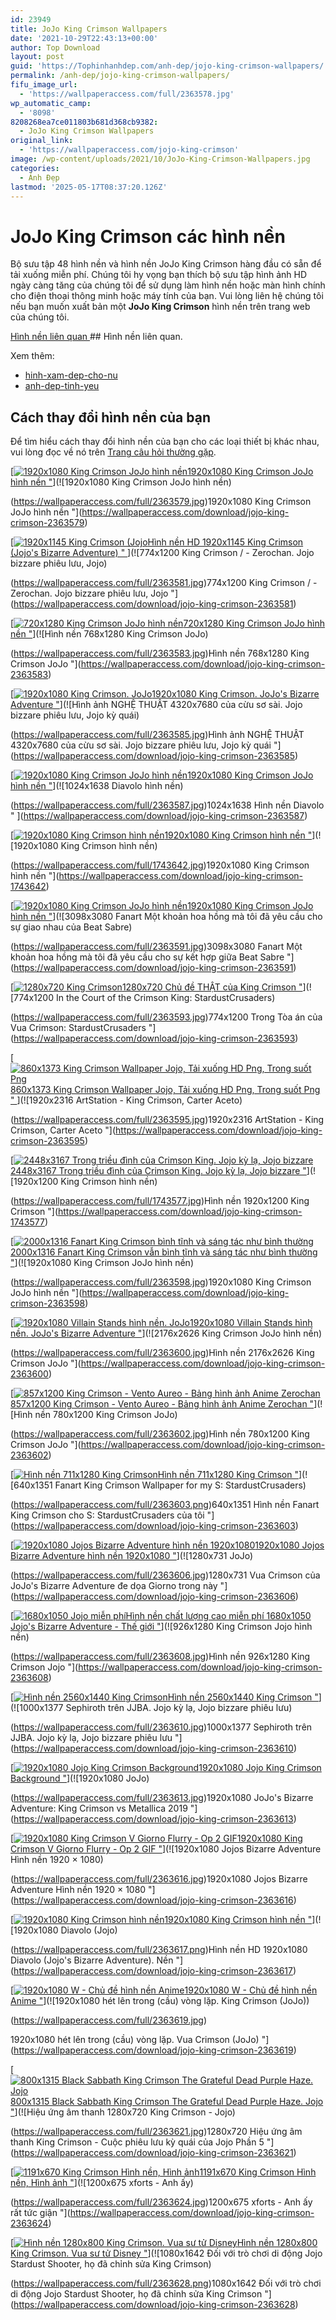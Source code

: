 ```yaml
---
id: 23949
title: JoJo King Crimson Wallpapers
date: '2021-10-29T22:43:13+00:00'
author: Top Download
layout: post
guid: 'https://Tophinhanhdep.com/anh-dep/jojo-king-crimson-wallpapers/'
permalink: /anh-dep/jojo-king-crimson-wallpapers/
fifu_image_url:
  - 'https://wallpaperaccess.com/full/2363578.jpg'
wp_automatic_camp:
  - '8098'
8208268ea7ce011803b681d368cb9382:
  - JoJo King Crimson Wallpapers
original_link:
  - 'https://wallpaperaccess.com/jojo-king-crimson'
image: /wp-content/uploads/2021/10/JoJo-King-Crimson-Wallpapers.jpg
categories:
  - Ảnh Đẹp
lastmod: '2025-05-17T08:37:20.126Z'
---
```

# JoJo King Crimson các hình nền

Bộ sưu tập 48 hình nền và hình nền JoJo King Crimson hàng đầu có sẵn để tải xuống miễn phí. Chúng tôi hy vọng bạn thích bộ sưu tập hình ảnh HD ngày càng tăng của chúng tôi để sử dụng làm hình nền hoặc màn hình chính cho điện thoại thông minh hoặc máy tính của bạn. Vui lòng liên hệ chúng tôi nếu bạn muốn xuất bản một **JoJo King Crimson** hình nền trên trang web của chúng tôi.

[Hình nền liên quan ](#related) ## Hình nền liên quan.

   
 Xem thêm:

   
- [hinh-xam-dep-cho-nu](https://tophinhanhdep.com/hinh-xam-dep/hinh-xam-dep-cho-nu/)
- [anh-dep-tinh-yeu](https://tophinhanhdep.com/anh-tinh-yeu/anh-dep-tinh-yeu/)

## Cách thay đổi hình nền của bạn

Để tìm hiểu cách thay đổi hình nền của bạn cho các loại thiết bị khác nhau, vui lòng đọc về nó trên [Trang câu hỏi thường gặp](https://tophinhanhdep.com/faq/).

  
[[![1920x1080 King Crimson JoJo hình nền](https://wallpaperaccess.com/full/2363578.jpg)1920x1080 King Crimson JoJo hình nền "](https://wallpaperaccess.com/download/jojo-king-crimson-2363578)](![1920x1080 King Crimson JoJo hình nền)

(https://wallpaperaccess.com/full/2363579.jpg)1920x1080 King Crimson JoJo hình nền "](https://wallpaperaccess.com/download/jojo-king-crimson-2363579)

[[![1920x1145 King Crimson (Jojo](https://wallpaperaccess.com/full/2363580.jpg)Hình nền HD 1920x1145 King Crimson (Jojo's Bizarre Adventure) " ](https://wallpaperaccess.com/download/jojo-king-crimson-2363580)](![774x1200 King Crimson / - Zerochan.  Jojo bizzare phiêu lưu, Jojo)

(https://wallpaperaccess.com/full/2363581.jpg)774x1200 King Crimson / - Zerochan. Jojo bizzare phiêu lưu, Jojo "](https://wallpaperaccess.com/download/jojo-king-crimson-2363581)

[[![720x1280 King Crimson JoJo hình nền](https://wallpaperaccess.com/full/2363582.jpg)720x1280 King Crimson JoJo hình nền "](https://wallpaperaccess.com/download/jojo-king-crimson-2363582)](![Hình nền 768x1280 King Crimson JoJo)

(https://wallpaperaccess.com/full/2363583.jpg)Hình nền 768x1280 King Crimson JoJo "](https://wallpaperaccess.com/download/jojo-king-crimson-2363583)

[[![1920x1080 King Crimson.  JoJo](https://wallpaperaccess.com/full/2363584.png)1920x1080 King Crimson. JoJo's Bizarre Adventure "](https://wallpaperaccess.com/download/jojo-king-crimson-2363584)](![Hình ảnh NGHỆ THUẬT 4320x7680 của cừu sơ sài.  Jojo bizzare phiêu lưu, Jojo kỳ quái)

(https://wallpaperaccess.com/full/2363585.jpg)Hình ảnh NGHỆ THUẬT 4320x7680 của cừu sơ sài. Jojo bizzare phiêu lưu, Jojo kỳ quái "](https://wallpaperaccess.com/download/jojo-king-crimson-2363585)

[[![1920x1080 King Crimson JoJo hình nền](https://wallpaperaccess.com/full/2363586.jpg)1920x1080 King Crimson JoJo hình nền "](https://wallpaperaccess.com/download/jojo-king-crimson-2363586)](![1024x1638 Diavolo hình nền)

(https://wallpaperaccess.com/full/2363587.jpg)1024x1638 Hình nền Diavolo " ](https://wallpaperaccess.com/download/jojo-king-crimson-2363587)

[[![1920x1080 King Crimson hình nền](https://wallpaperaccess.com/full/1743645.jpg)1920x1080 King Crimson hình nền "](https://wallpaperaccess.com/download/jojo-king-crimson-1743645)](![1920x1080 King Crimson hình nền)

(https://wallpaperaccess.com/full/1743642.jpg)1920x1080 King Crimson hình nền "](https://wallpaperaccess.com/download/jojo-king-crimson-1743642)

[[![1920x1080 King Crimson JoJo hình nền](https://wallpaperaccess.com/full/2363590.jpg)1920x1080 King Crimson JoJo hình nền "](https://wallpaperaccess.com/download/jojo-king-crimson-2363590)](![3098x3080 Fanart Một khoản hoa hồng mà tôi đã yêu cầu cho sự giao nhau của Beat Sabre)

(https://wallpaperaccess.com/full/2363591.jpg)3098x3080 Fanart Một khoản hoa hồng mà tôi đã yêu cầu cho sự kết hợp giữa Beat Sabre "](https://wallpaperaccess.com/download/jojo-king-crimson-2363591)

[[![1280x720 King Crimson](https://wallpaperaccess.com/full/2363592.jpg)1280x720 Chủ đề THẬT của King Crimson "](https://wallpaperaccess.com/download/jojo-king-crimson-2363592)](![774x1200 In the Court of the Crimson King: StardustCrusaders)

(https://wallpaperaccess.com/full/2363593.jpg)774x1200 Trong Tòa án của Vua Crimson: StardustCrusaders "](https://wallpaperaccess.com/download/jojo-king-crimson-2363593)

[[![860x1373 King Crimson Wallpaper Jojo, Tải xuống HD Png, Trong suốt Png](https://wallpaperaccess.com/full/2363594.png)860x1373 King Crimson Wallpaper Jojo, Tải xuống HD Png, Trong suốt Png " ](https://wallpaperaccess.com/download/jojo-king-crimson-2363594)](![1920x2316 ArtStation - King Crimson, Carter Aceto)

(https://wallpaperaccess.com/full/2363595.jpg)1920x2316 ArtStation - King Crimson, Carter Aceto "](https://wallpaperaccess.com/download/jojo-king-crimson-2363595)

[[![2448x3167 Trong triều đình của Crimson King.  Jojo kỳ lạ, Jojo bizzare](https://wallpaperaccess.com/full/1743622.jpg)2448x3167 Trong triều đình của Crimson King. Jojo kỳ lạ, Jojo bizzare "](https://wallpaperaccess.com/download/jojo-king-crimson-1743622)](![1920x1200 King Crimson hình nền)

(https://wallpaperaccess.com/full/1743577.jpg)Hình nền 1920x1200 King Crimson "](https://wallpaperaccess.com/download/jojo-king-crimson-1743577)

[[![2000x1316 Fanart King Crimson bình tĩnh và sáng tác như bình thường](https://wallpaperaccess.com/full/2363597.png)2000x1316 Fanart King Crimson vẫn bình tĩnh và sáng tác như bình thường "](https://wallpaperaccess.com/download/jojo-king-crimson-2363597)](![1920x1080 King Crimson JoJo hình nền)

(https://wallpaperaccess.com/full/2363598.jpg)1920x1080 King Crimson JoJo hình nền "](https://wallpaperaccess.com/download/jojo-king-crimson-2363598)

[[![1920x1080 Villain Stands hình nền.  JoJo](https://wallpaperaccess.com/full/1089270.jpg)1920x1080 Villain Stands hình nền. JoJo's Bizarre Adventure "](https://wallpaperaccess.com/download/jojo-king-crimson-1089270)](![2176x2626 King Crimson JoJo hình nền)

(https://wallpaperaccess.com/full/2363600.jpg)Hình nền 2176x2626 King Crimson JoJo "](https://wallpaperaccess.com/download/jojo-king-crimson-2363600)

[[![857x1200 King Crimson - Vento Aureo - Bảng hình ảnh Anime Zerochan](https://wallpaperaccess.com/full/2363601.jpg)857x1200 King Crimson - Vento Aureo - Bảng hình ảnh Anime Zerochan "](https://wallpaperaccess.com/download/jojo-king-crimson-2363601)](![Hình nền 780x1200 King Crimson JoJo)

(https://wallpaperaccess.com/full/2363602.jpg)Hình nền 780x1200 King Crimson JoJo "](https://wallpaperaccess.com/download/jojo-king-crimson-2363602)

[[![Hình nền 711x1280 King Crimson](https://wallpaperaccess.com/full/1743598.jpg)Hình nền 711x1280 King Crimson "](https://wallpaperaccess.com/download/jojo-king-crimson-1743598)](![640x1351 Fanart King Crimson Wallpaper for my S: StardustCrusaders)

(https://wallpaperaccess.com/full/2363603.png)640x1351 Hình nền Fanart King Crimson cho S: StardustCrusaders của tôi "](https://wallpaperaccess.com/download/jojo-king-crimson-2363603)

[[![1920x1080 Jojos Bizarre Adventure hình nền 1920x1080](https://wallpaperaccess.com/full/2363605.jpg)1920x1080 Jojos Bizarre Adventure hình nền 1920x1080 "](https://wallpaperaccess.com/download/jojo-king-crimson-2363605)](![1280x731 JoJo)

(https://wallpaperaccess.com/full/2363606.jpg)1280x731 Vua Crimson của JoJo's Bizarre Adventure đe dọa Giorno trong này "](https://wallpaperaccess.com/download/jojo-king-crimson-2363606)

[[![1680x1050 Jojo miễn phí](https://wallpaperaccess.com/full/1743723.jpg)Hình nền chất lượng cao miễn phí 1680x1050 Jojo's Bizarre Adventure - Thế giới "](https://wallpaperaccess.com/download/jojo-king-crimson-1743723)](![926x1280 King Crimson Jojo hình nền)

(https://wallpaperaccess.com/full/2363608.jpg)Hình nền 926x1280 King Crimson Jojo "](https://wallpaperaccess.com/download/jojo-king-crimson-2363608)

[[![Hình nền 2560x1440 King Crimson](https://wallpaperaccess.com/full/1743632.jpg)Hình nền 2560x1440 King Crimson "](https://wallpaperaccess.com/download/jojo-king-crimson-1743632)](![1000x1377 Sephiroth trên JJBA.  Jojo kỳ lạ, Jojo bizzare phiêu lưu)

(https://wallpaperaccess.com/full/2363610.jpg)1000x1377 Sephiroth trên JJBA. Jojo kỳ lạ, Jojo bizzare phiêu lưu "](https://wallpaperaccess.com/download/jojo-king-crimson-2363610)

[[![1920x1080 Jojo King Crimson Background](https://wallpaperaccess.com/full/2363611.png)1920x1080 Jojo King Crimson Background "](https://wallpaperaccess.com/download/jojo-king-crimson-2363611)](![1920x1080 JoJo)

(https://wallpaperaccess.com/full/2363613.jpg)1920x1080 JoJo's Bizarre Adventure: King Crimson vs Metallica 2019 "](https://wallpaperaccess.com/download/jojo-king-crimson-2363613)

[[![1920x1080 King Crimson V Giorno Flurry - Op 2 GIF](https://wallpaperaccess.com/full/2363614.jpg)1920x1080 King Crimson V Giorno Flurry - Op 2 GIF "](https://wallpaperaccess.com/download/jojo-king-crimson-2363614)](![1920x1080 Jojos Bizarre Adventure Hình nền 1920 × 1080)

(https://wallpaperaccess.com/full/2363616.jpg)1920x1080 Jojos Bizarre Adventure Hình nền 1920 × 1080 "](https://wallpaperaccess.com/download/jojo-king-crimson-2363616)

[[![1920x1080 King Crimson hình nền](https://wallpaperaccess.com/full/1743581.jpg)1920x1080 King Crimson hình nền "](https://wallpaperaccess.com/download/jojo-king-crimson-1743581)](![1920x1080 Diavolo (Jojo)

(https://wallpaperaccess.com/full/2363617.png)Hình nền HD 1920x1080 Diavolo (Jojo's Bizarre Adventure). Nền "](https://wallpaperaccess.com/download/jojo-king-crimson-2363617)

[[![1920x1080 W - Chủ đề hình nền Anime](https://wallpaperaccess.com/full/2363618.png)1920x1080 W - Chủ đề hình nền Anime "](https://wallpaperaccess.com/download/jojo-king-crimson-2363618)](![1920x1080 hét lên trong (cầu) vòng lặp.  King Crimson (JoJo))

(https://wallpaperaccess.com/full/2363619.jpg)

1920x1080 hét lên trong (cầu) vòng lặp. Vua Crimson (JoJo) "](https://wallpaperaccess.com/download/jojo-king-crimson-2363619)

[[![800x1315 Black Sabbath King Crimson The Grateful Dead Purple Haze.  Jojo](https://wallpaperaccess.com/full/2363620.jpg)800x1315 Black Sabbath King Crimson The Grateful Dead Purple Haze. Jojo "](https://wallpaperaccess.com/download/jojo-king-crimson-2363620)](![Hiệu ứng âm thanh 1280x720 King Crimson - Jojo)

(https://wallpaperaccess.com/full/2363621.jpg)1280x720 Hiệu ứng âm thanh King Crimson - Cuộc phiêu lưu kỳ quái của Jojo Phần 5 "](https://wallpaperaccess.com/download/jojo-king-crimson-2363621)

[[![1191x670 King Crimson Hình nền, Hình ảnh](https://wallpaperaccess.com/full/2363622.jpg)1191x670 King Crimson Hình nền, Hình ảnh "](https://wallpaperaccess.com/download/jojo-king-crimson-2363622)](![1200x675 xforts - Anh ấy)

(https://wallpaperaccess.com/full/2363624.jpg)1200x675 xforts - Anh ấy rất tức giận "](https://wallpaperaccess.com/download/jojo-king-crimson-2363624)

[[![Hình nền 1280x800 King Crimson.  Vua sư tử Disney](https://wallpaperaccess.com/full/2363626.jpg)Hình nền 1280x800 King Crimson. Vua sư tử Disney "](https://wallpaperaccess.com/download/jojo-king-crimson-2363626)](![1080x1642 Đối với trò chơi di động Jojo Stardust Shooter, họ đã chỉnh sửa King Crimson)

(https://wallpaperaccess.com/full/2363628.png)1080x1642 Đối với trò chơi di động Jojo Stardust Shooter, họ đã chỉnh sửa King Crimson "](https://wallpaperaccess.com/download/jojo-king-crimson-2363628)
